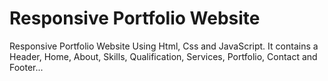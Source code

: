 # Responsive Portfolio Website 
Responsive Portfolio Website Using Html, Css and JavaScript. It contains a Header, Home, About, Skills, Qualification, Services, Portfolio, Contact and Footer...
